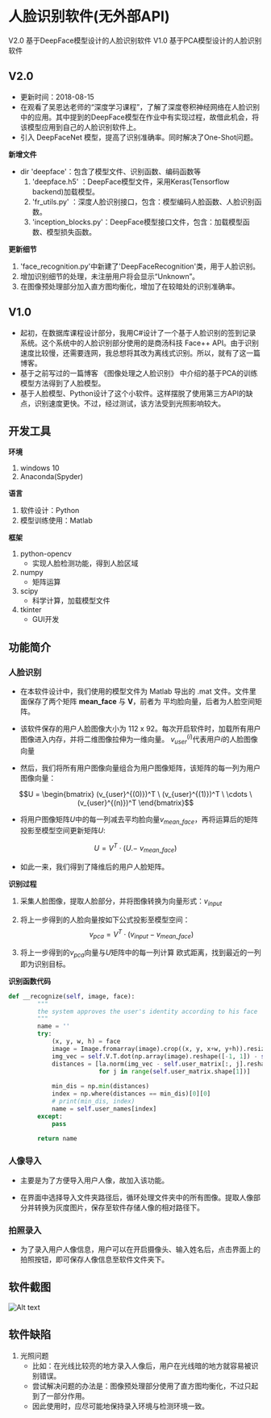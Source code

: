 # 人脸识别软件(无外部API)

V2.0 基于DeepFace模型设计的人脸识别软件
V1.0 基于PCA模型设计的人脸识别软件

## V2.0
- 更新时间：2018-08-15
- 在观看了吴恩达老师的“深度学习课程”，了解了深度卷积神经网络在人脸识别中的应用。其中提到的DeepFace模型在作业中有实现过程，故借此机会，将该模型应用到自己的人脸识别软件上。
- 引入 DeepFaceNet 模型，提高了识别准确率。同时解决了One-Shot问题。

**新增文件**
- dir 'deepface'：包含了模型文件、识别函数、编码函数等
    1. 'deepface.h5' ：DeepFace模型文件，采用Keras(Tensorflow backend)加载模型。
    2. 'fr_utils.py' ：深度人脸识别接口，包含：模型编码人脸函数、人脸识别函数。
    3. 'inception_blocks.py'：DeepFace模型接口文件，包含：加载模型函数、模型损失函数。

**更新细节**

1. 'face_recognition.py'中新建了'DeepFaceRecognition'类，用于人脸识别。
2. 增加识别细节的处理，未注册用户将会显示“Unknown”。
3. 在图像预处理部分加入直方图均衡化，增加了在较暗处的识别准确率。

## V1.0

- 起初，在数据库课程设计部分，我用C#设计了一个基于人脸识别的签到记录系统。这个系统中的人脸识别部分使用的是商汤科技 Face++ API。由于识别速度比较慢，还需要连网，我总想将其改为离线式识别。所以，就有了这一篇博客。
- 基于之前写过的一篇博客 《图像处理之人脸识别》 中介绍的基于PCA的训练模型方法得到了人脸模型。
- 基于人脸模型、Python设计了这个小软件。这样摆脱了使用第三方API的缺点，识别速度更快。不过，经过测试，该方法受到光照影响较大。

## 开发工具

**环境**
1. windows 10
2. Anaconda(Spyder)

**语言**
1. 软件设计：Python
2. 模型训练使用：Matlab

**框架**
1. python-opencv
    - 实现人脸检测功能，得到人脸区域
2. numpy
    - 矩阵运算
3. scipy
    - 科学计算，加载模型文件
4. tkinter
    - GUI开发

## 功能简介

### 人脸识别

- 在本软件设计中，我们使用的模型文件为 Matlab 导出的 .mat 文件。文件里面保存了两个矩阵 **mean_face** 与 **V**，前者为 平均脸向量，后者为人脸空间矩阵。

- 该软件保存的用户人脸图像大小为 112 x 92。每次开启软件时，加载所有用户图像进入内存，并将二维图像拉伸为一维向量。
$v_{user}^{(i)}$代表用户$i$的人脸图像向量

- 然后，我们将所有用户图像向量组合为用户图像矩阵，该矩阵的每一列为用户图像向量：

$$U = \begin{bmatrix}
(v_{user}^{(0)})^T \ (v_{user}^{(1)})^T \ \cdots \ (v_{user}^{(n)})^T
\end{bmatrix}$$

- 将用户图像矩阵$U$中的每一列减去平均脸向量$v_{mean \_ face}$，再将运算后的矩阵投影至模型空间更新矩阵$U$:

$$U = V^T \cdot (U .- \ v_{mean \_ face})$$

- 如此一来，我们得到了降维后的用户人脸矩阵。

**识别过程**

1. 采集人脸图像，提取人脸部分，并将图像转换为向量形式：$v_{input}$

2. 将上一步得到的人脸向量按如下公式投影至模型空间：
$$v_{pca}=V^T \cdot (v_{input} - v_{mean \_ face})$$

3. 将上一步得到的$v_{pca}$向量与$U$矩阵中的每一列计算 欧式距离，找到最近的一列即为识别目标。

**识别函数代码**
``` python
def __recognize(self, image, face):
        """
        the system approves the user's identity according to his face
        """
        name = ''
        try:
            (x, y, w, h) = face
            image = Image.fromarray(image).crop((x, y, x+w, y+h)).resize(self.img_size)
            img_vec = self.V.T.dot(np.array(image).reshape([-1, 1]) - self.mean_face)
            distances = [la.norm(img_vec - self.user_matrix[:, j].reshape([-1, 1])) \
                         for j in range(self.user_matrix.shape[1])]
            
            min_dis = np.min(distances)
            index = np.where(distances == min_dis)[0][0]
            # print(min_dis, index)
            name = self.user_names[index]
        except:
            pass
        
        return name
```

### 人像导入

- 主要是为了方便导入用户人像，故加入该功能。

- 在界面中选择导入文件夹路径后，循环处理文件夹中的所有图像。提取人像部分并转换为灰度图片，保存至软件存储人像的相对路径下。

### 拍照录入

- 为了录入用户人像信息，用户可以在开启摄像头、输入姓名后，点击界面上的拍照按钮，即可保存人像信息至软件文件夹下。

## 软件截图

![Alt text](2018-07-26-人脸识别.png)

## 软件缺陷

1. 光照问题
    - 比如：在光线比较亮的地方录入人像后，用户在光线暗的地方就容易被识别错误。
    - 尝试解决问题的办法是：图像预处理部分使用了直方图均衡化，不过只起到了一部分作用。
    - 因此使用时，应尽可能地保持录入环境与检测环境一致。

